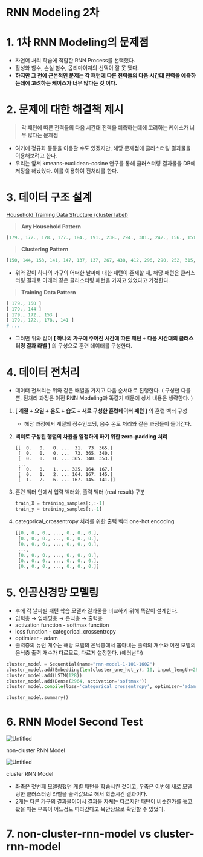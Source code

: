 # RNN Modeling 2차

# 1. 1차 RNN Modeling의 문제점

- 자연어 처리 학습에 적합한 RNN Process를 선택했다.
- 활성화 함수, 손실 함수, 옵티마이저의 선택이 잘 못 됐다.
- **하지만 그 전에 근본적인 문제는 각 패턴에 따른 전력들의 다음 시간대 전력을 예측하는데에 고려하는 케이스가 너무 많다는 것 이다.**

# 2. 문제에 대한 해결책 제시

> **각 패턴에 따른 전력들의 다음 시간대 전력을 예측하는데에 고려하는 케이스가 너무 많다는 문제점**

- 여기에 정규화 등등을 이용할 수도 있겠지만, 해당 문제점에 클러스터링 결과물을 이용해보려고 한다.
- 우리는 앞서 kmeans-euclidean-cosine 연구를 통해 클러스터링 결과물을 DB에 저장을 해놨었다. 이를 이용하여 전처리를 한다.

# 3. 데이터 구조 설계

[Household Training Data Structure (cluster label)](https://www.notion.so/db71ba78f5694e779a2e9b242209ea46)

> **Any Household Pattern**

```python
[179., 172., 178., 177., 184., 191., 238., 294., 381., 242., 156., 151., 206., 135., 146., 136., 124., 136., 127., 134., 142., 131., 183., 126.]
```

> **Clustering Pattern**

```python
[150, 144, 153, 141, 147, 137, 137, 267, 438, 412, 296, 290, 252, 315, 236, 283, 386, 481, 432, 426, 406, 382, 286, 178]
```

- 위와 같이 하나의 가구의 어떠한 날짜에 대한 패턴이 존재할 때, 해당 패턴은 클러스터링 결과로 아래와 같은 클러스터링 패턴을 가지고 있었다고 가정한다.

> **Training Data Pattern**

```python
[ 179., 150 ]
[ 179., 144 ]
[ 179., 172., 153 ]
[ 179., 172., 178., 141 ]
# ...
```

- 그러면 위와 같이 **[ 하나의 가구에 주어진 시간에 따른 패턴 + 다음 시간대의 클러스터링 결과 라벨 ]** 의 구성으로 훈련 데이터를 구성한다.

# 4. 데이터 전처리

- 데이터 전처리는 위와 같은 배열을 가지고 다음 순서대로 진행한다. ( 구성만 다를 뿐, 전처리 과정은 이전 RNN Modeling과 똑같기 때문에 상세 내용은 생략한다. )

1. **[ 계절 + 요일 + 온도 + 습도 + 새로 구성한 훈련데이터 패턴 ]** 의 훈련 벡터 구성
   - 해당 과정에서 계절의 정수인코딩, 음수 온도 처리와 같은 과정들이 들어간다.
2. **벡터로 구성된 행렬의 차원을 일정하게 하기 위한 zero-padding 처리**

   ```
   [[  0.   0.   0. ...  31.  73. 365.]
    [  0.   0.   0. ...  73. 365. 340.]
    [  0.   0.   0. ... 365. 340. 353.]
    ...
    [  0.   0.   1. ... 325. 164. 167.]
    [  0.   1.   2. ... 164. 167. 145.]
    [  1.   2.   6. ... 167. 145. 141.]]
   ```

3. 훈련 벡터 안에서 입력 벡터와, 출력 벡터 (real result) 구분

   ```python
   train_X = training_samples[:,:-1]
   train_y = training_samples[:,-1]
   ```

4. categorical_crossentropy 처리를 위한 출력 벡터 one-hot encoding

   ```python
   [[0., 0., 0., ..., 0., 0., 0.],
    [0., 0., 0., ..., 0., 0., 0.],
    [0., 0., 0., ..., 0., 0., 0.],
    ...,
    [0., 0., 0., ..., 0., 0., 0.],
    [0., 0., 0., ..., 0., 0., 0.],
    [0., 0., 0., ..., 0., 0., 0.]]
   ```

# 5. 인공신경망 모델링

- 후에 각 날짜별 패턴 학습 모델과 결과물을 비교하기 위해 똑같이 설계한다.
- 입력층 → 임베딩층 → 은닉층 → 출력층
- activation function - softmax function
- loss function - categorical_crossentropy
- optimizer - adam
- 출력층의 뉴런 개수는 해당 모델의 은닉층에서 뽑아내는 출력의 개수와 이전 모델의 은닉층 출력 개수가 다르므로, 다르게 설정한다. (에러난다)

```python
cluster_model = Sequential(name="rnn-model-1-101-1602")
cluster_model.add(Embedding(len(cluster_one_hot_y), 10, input_length=28))
cluster_model.add(LSTM(128))
cluster_model.add(Dense(2964, activation='softmax'))
cluster_model.compile(loss='categorical_crossentropy', optimizer='adam', metrics=['accuracy'])

cluster_model.summary()
```

# 6. RNN Model Second Test

![Untitled](RNN%20Modeling%202%E1%84%8E%E1%85%A1%20729fd0ac0de347a0910ec214902cf39b/Untitled.png)

non-cluster RNN Model

![Untitled](RNN%20Modeling%202%E1%84%8E%E1%85%A1%20729fd0ac0de347a0910ec214902cf39b/Untitled%201.png)

cluster RNN Model

- 좌측은 첫번째 모델링했던 개별 패턴을 학습시킨 것이고, 우측은 이번에 새로 모델링한 클러스터링 라벨을 출력값으로 해서 학습시킨 결과이다.
- 2개는 다른 가구의 결과물이어서 결과물 자체는 다르지만 패턴이 비슷한가를 놓고 봤을 때는 우측이 어느정도 따라갔다고 육안상으로 확인할 수 있었다.

# 7. non-cluster-rnn-model vs cluster-rnn-model

